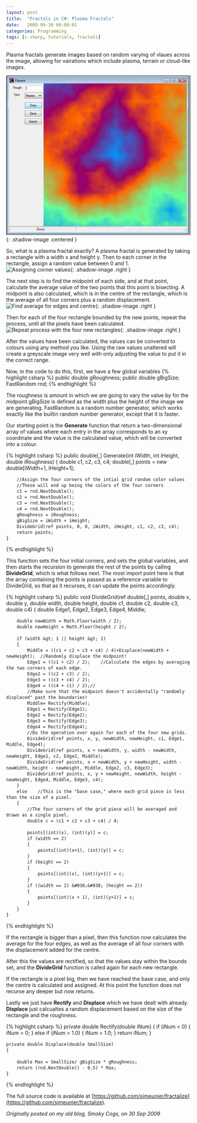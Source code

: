 ```yaml
---
layout: post
title:  "Fractals in C#: Plasma Fractals"
date:   2009-09-30 00:00:01
categories: Programming
tags: [c-sharp, tutorials, fractals]
---
```


Plasma fractals generate images based on random varying of vlaues across the image, allowing for vairations which include plasma, terrain or cloud-like images.

![Plasma fractal](/assets/images/blog/fractals/plasma.jpg){: .shadow-image .centered }

So, what is a plasma fractal exactly? A plasma fractal is generated by taking a rectangle with a width x and height y. Then to each corner in the rectangle, assign a random value between 0 and 1.![Assigning corner values](/assets/images/blog/fractals/stage1.jpg){: .shadow-image .right }

The next step is to find the midpoint of each side, and at that point, calculate the average value of the two points that this point is bisecting. A midpoint is also calculated, which is in the centre of the rectangle, which is the average of all four corners plus a random displacement.![Find average for edges and centre](/assets/images/blog/fractals/stage2.jpg){: .shadow-image .right }

Then for each of the four rectangle bounded by the new points, repeat the process, until all the pixels have been calculated.![Repeat process with the four new rectangles](/assets/images/blog/fractals/stage2.jpg){: .shadow-image .right }

After the values have been calculated, the values can be converted to colours using any method you like. Using the raw values unaltered will create a greyscale image very well with only adjusting the value to put it in the correct range.

Now, in the code to do this, first, we have a few global variables
{% highlight csharp %}
public double gRoughness;
public double gBigSize;
FastRandom rnd;
{% endhighlight %}

The roughness is amount in which we are going to vary the value by for the midpoint.gBigSize is defined as the width plus the height of the image we are generating. FastRandom is a random number generator, which works exactly like the builtin random number generator, except that it is faster.

Our starting point is the **Generate** function that return a two-dimensional array of values where each entry in the array corresponds to an xy coordinate and the value is the calculated value, which will be converted into a colour.
<!--more-->

{% highlight csharp %}
	public double[,] Generate(int iWidth, int iHeight, double iRoughness)
	{
		double c1, c2, c3, c4;
		double[,] points = new double[iWidth+1, iHeight+1];
		
		//Assign the four corners of the intial grid random color values
		//These will end up being the colors of the four corners		
		c1 = rnd.NextDouble();
		c2 = rnd.NextDouble();
		c3 = rnd.NextDouble();
		c4 = rnd.NextDouble();
		gRoughness = iRoughness;
		gBigSize = iWidth + iHeight;
		DivideGrid(ref points, 0, 0, iWidth, iHeight, c1, c2, c3, c4);
		return points;
	}
{% endhighlight %}

This function sets the four initial corners, and sets the global variables, and then starts the recursion to generate the rest of the points by calling <strong>DivideGrid</strong>, which is what follows next. The most import point here is that the array containing the points is passed as a reference variable to DivideGrid, so that as it recurses, it can update the points accordingly.

{% highlight csharp %}
	public void DivideGrid(ref double[,] points, double x, double y, double width, double height, double c1, double c2, double c3, double c4)
	{
		double Edge1, Edge2, Edge3, Edge4, Middle;

		double newWidth = Math.Floor(width / 2);
		double newHeight = Math.Floor(height / 2);

		if (width &gt; 1 || height &gt; 1)
		{
			Middle = ((c1 + c2 + c3 + c4) / 4)+Displace(newWidth + newHeight);	//Randomly displace the midpoint!
			Edge1 = ((c1 + c2) / 2);	//Calculate the edges by averaging the two corners of each edge.
			Edge2 = ((c2 + c3) / 2);
			Edge3 = ((c3 + c4) / 2);
			Edge4 = ((c4 + c1) / 2);//
			//Make sure that the midpoint doesn't accidentally "randomly displaced" past the boundaries!
			Middle= Rectify(Middle);
			Edge1 = Rectify(Edge1);
			Edge2 = Rectify(Edge2);
			Edge3 = Rectify(Edge3);
			Edge4 = Rectify(Edge4);
			//Do the operation over again for each of the four new grids.			
			DivideGrid(ref points, x, y, newWidth, newHeight, c1, Edge1, Middle, Edge4);
			DivideGrid(ref points, x + newWidth, y, width - newWidth, newHeight, Edge1, c2, Edge2, Middle);
			DivideGrid(ref points, x + newWidth, y + newHeight, width - newWidth, height - newHeight, Middle, Edge2, c3, Edge3);
			DivideGrid(ref points, x, y + newHeight, newWidth, height - newHeight, Edge4, Middle, Edge3, c4);
		}
		else	//This is the "base case," where each grid piece is less than the size of a pixel.
		{
			//The four corners of the grid piece will be averaged and drawn as a single pixel.
			double c = (c1 + c2 + c3 + c4) / 4;

			points[(int)(x), (int)(y)] = c;
			if (width == 2)
			{
				points[(int)(x+1), (int)(y)] = c;
			}
			if (height == 2)
			{
				points[(int)(x), (int)(y+1)] = c;
			}
			if ((width == 2) &#038;&#038; (height == 2)) 
			{
				points[(int)(x + 1), (int)(y+1)] = c;
			}
		}
	}
{% endhighlight %}

If the rectangle is bigger than a pixel, then this function now calculates the average for the four edges, as well as the average of all four corners with the displacement added for the centre.

After this the values are rectified, so that the values stay within the bounds set, and the **DivideGrid** function is called again for each new rectangle.

If the rectangle is a pixel big, then we have reached the base case, and only the centre is calculated and assigned. At this point the function does not recurse any deeper but now returns.

Lastly we just have **Rectify** and **Displace** which we have dealt with already. **Displace** just calcualtes a random displacement based on the size of the rectangle and the roughness.

{% highlight csharp %}
	private double Rectify(double iNum)
	{
		if (iNum < 0)
		{
			iNum = 0;
		}
		else if (iNum > 1.0)
		{
			iNum = 1.0;
		}
		return iNum;
	}

	private double Displace(double SmallSize)
	{
		
		double Max = SmallSize/ gBigSize * gRoughness;
		return (rnd.NextDouble() - 0.5) * Max;
	}
{% endhighlight %}

The full source code is available at [https://github.com/sjmeunier/fractalize](https://github.com/sjmeunier/fractalize).

_Originally posted on my old blog, Smoky Cogs, on 30 Sep 2009_
